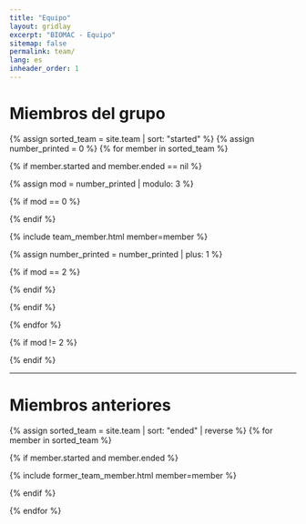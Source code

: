 ```yaml
---
title: "Equipo"
layout: gridlay
excerpt: "BIOMAC - Equipo"
sitemap: false
permalink: team/
lang: es
inheader_order: 1
---
```


# Miembros del grupo

{% assign sorted_team = site.team | sort: "started" %}
{% assign number_printed = 0 %}
{% for member in sorted_team %}

{% if member.started and member.ended == nil %}

{% assign mod = number_printed | modulo: 3 %}

{% if mod == 0 %}
<div class="row">
{% endif %}

{% include team_member.html member=member %}

{% assign number_printed = number_printed | plus: 1 %}

{% if mod == 2 %}
</div>
{% endif %}

{% endif %}

{% endfor %}


{% if mod != 2 %}
</div>
{% endif %}

--- 
# Miembros anteriores

{% assign sorted_team = site.team | sort: "ended" | reverse %}
{% for member in sorted_team %}

{% if member.started and member.ended %}

{% include former_team_member.html member=member %}

{% endif %}

{% endfor %}

<br>
